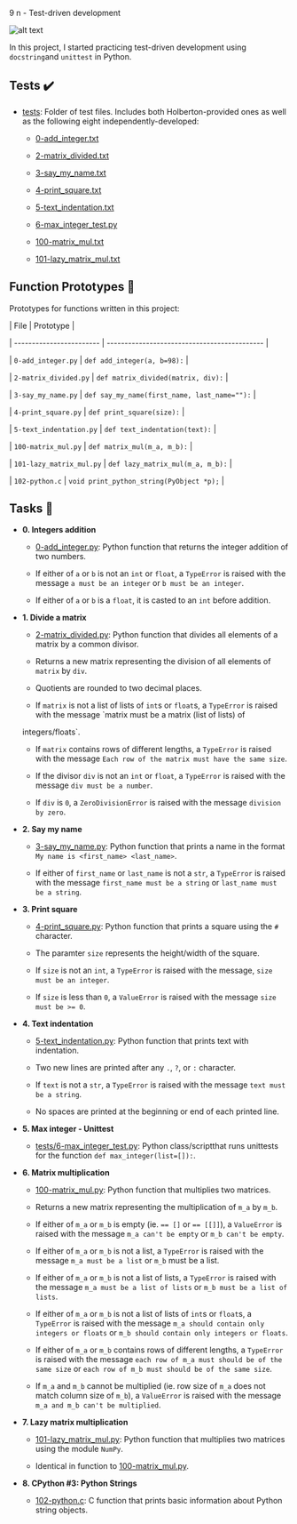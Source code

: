 9
n - Test-driven development

![alt text](https://s3.amazonaws.com/intranet-projects-files/holbertonschool-higher-level_programming+/246/giphy-4.gif)



In this project, I started practicing test-driven development using `docstring`and `unittest` in Python.



## Tests :heavy_check_mark:



* [tests](./tests): Folder of test files. Includes both Holberton-provided ones as well as the following eight independently-developed:

  * [0-add_integer.txt](./tests/0-add_integer.txt)

  * [2-matrix_divided.txt](./tests/2-matrix_divided.txt)

  * [3-say_my_name.txt](./tests/3-say_my_name.txt)

  * [4-print_square.txt](./tests/4-print_square.txt)

  * [5-text_indentation.txt](./tests/text_indentation.txt)

  * [6-max_integer_test.py](./tests/6-max_integer_test.py)

  * [100-matrix_mul.txt](./tests/100-matrix_mul.txt)

  * [101-lazy_matrix_mul.txt](./tests/101-lazy_matrix_mul.txt)



## Function Prototypes :floppy_disk:



Prototypes for functions written in this project:



| File                     | Prototype                                    |

| ------------------------ | -------------------------------------------- |

| `0-add_integer.py`       | `def add_integer(a, b=98):`                  |

| `2-matrix_divided.py`    | `def matrix_divided(matrix, div):`           |

| `3-say_my_name.py`       | `def say_my_name(first_name, last_name=""):` |

| `4-print_square.py`      | `def print_square(size):`                    |

| `5-text_indentation.py`  | `def text_indentation(text):`                |

| `100-matrix_mul.py`      | `def matrix_mul(m_a, m_b):`                  |

| `101-lazy_matrix_mul.py` | `def lazy_matrix_mul(m_a, m_b):`             |

| `102-python.c`           | `void print_python_string(PyObject *p);`     |



## Tasks :page_with_curl:



* **0. Integers addition**

  * [0-add_integer.py](./0-add_integer.py): Python function that returns the integer addition of two numbers.

  * If either of `a` or `b` is not an `int` or `float`, a `TypeError` is raised with the message `a must be an integer` or `b must be an integer`.

  * If either of `a` or `b` is a `float`, it is casted to an `int` before addition.



* **1. Divide a matrix**

  * [2-matrix_divided.py](./2-matrix_divided.py): Python function that divides all elements of a matrix by a common divisor.

  * Returns a new matrix representing the division of all elements of `matrix` by `div`.

  * Quotients are rounded to two decimal places.

  * If `matrix` is not a list of lists of `int`s or `float`s, a `TypeError` is raised with the message `matrix must be a matrix (list of lists) of

  integers/floats`.

  * If `matrix` contains rows of different lengths, a `TypeError` is raised with the message `Each row of the matrix must have the same size`.

  * If the divisor `div` is not an `int` or `float`, a `TypeError` is raised with the message `div must be a number`.

  * If `div` is `0`, a `ZeroDivisionError` is raised with the message `division by zero`.



* **2. Say my name**

  * [3-say_my_name.py](./3-say_my_name.py): Python function that prints a name in the format `My name is <first_name> <last_name>`.

  * If either of `first_name` or `last_name` is not a `str`, a `TypeError` is raised with the message `first_name must be a string` or `last_name must be a string`.



* **3. Print square**

  * [4-print_square.py](./4-print_square.py): Python function that prints a square using the `#` character.

  * The paramter `size` represents the height/width of the square.

  * If `size` is not an `int`, a `TypeError` is raised  with the message, `size must be an integer`.

  * If `size` is less than `0`, a `ValueError` is raised with the message `size must be >= 0`.



* **4. Text indentation**

  * [5-text_indentation.py](./5-text_indentation.py): Python function that prints text with indentation.

  * Two new lines are printed after any `.`, `?`, or `:` character.

  * If `text` is not a `str`, a `TypeError` is raised with the message `text must be a string`.

  * No spaces are printed at the beginning or end of each printed line.



* **5. Max integer - Unittest**

  * [tests/6-max_integer_test.py](./tests/6-max_integer_text.py): Python class/scriptthat runs unittests for the function `def max_integer(list=[]):`.



* **6. Matrix multiplication**

  * [100-matrix_mul.py](./100-matrix_mul.py): Python function that multiplies two matrices.

  * Returns a new matrix representing the multiplication of `m_a` by `m_b`.

  * If either of `m_a` or `m_b` is empty (ie. `== []` or `== [[]]`), a `ValueError` is raised with the message `m_a can't be empty` or `m_b can't be empty`.

  * If either of `m_a` or `m_b` is not a list, a `TypeError` is raised with the message `m_a must be a list` or `m_b` must be a list.

  * If either of `m_a` or `m_b` is not a list of lists, a `TypeError` is raised with the message `m_a must be a list of lists` or `m_b must be a list of lists`.

  * If either of `m_a` or `m_b` is not a list of lists of `int`s or `float`s, a `TypeError` is raised with the message `m_a should contain only integers or floats` or `m_b should contain only integers or floats`.

  * If either of `m_a` or `m_b` contains rows of different lengths, a `TypeError` is raised with the message `each row of m_a must should be of the same size` or `each row of m_b must should be of the same size`.

  * If `m_a` and `m_b` cannot be multiplied (ie. row size of `m_a` does not match column size of `m_b`), a `ValueError` is raised with the message `m_a and m_b can't be multiplied`.



* **7. Lazy matrix multiplication**

  * [101-lazy_matrix_mul.py](./101-lazy_matrix_mul.py): Python function that multiplies two matrices using the module `NumPy`.

  * Identical in function to [100-matrix_mul.py](./100-matrix_mul.py).



* **8. CPython #3: Python Strings**

  * [102-python.c](./102-python.c): C function that prints basic information about Python string objects.
